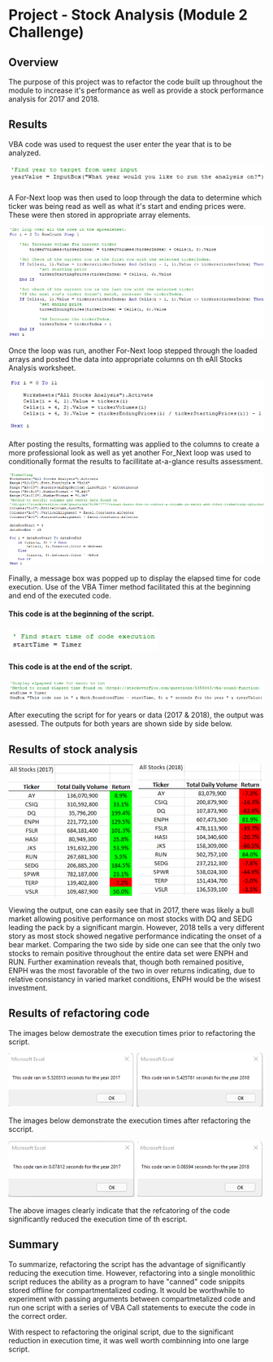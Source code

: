 
#  Project - Stock Analysis (Module 2 Challenge)

## Overview
The purpose of this project was to refactor the code built up throughout the module to increase it's performance as well as provide a stock performance analysis for 2017 and 2018.

## Results
VBA code was used to request the user enter the year that is to be analyzed.

![Image to show year request code](Resources/Code_Year_Request.png)

A For-Next loop was then used to loop through the data to determine which ticker was being read as well as what it's start and ending prices were. These were then stored in appropriate array elements.

![Image to show year request code](Resources/Code_For_Next_Data_Loop.png)

Once the loop was run, another For-Next loop stepped through the loaded arrays and posted the data into appropriate columns on th eAll Stocks Analysis worksheet.

![Image to show year request code](Resources/Code_To_Post_Results.png)

After posting the results, formatting was applied to the columns to create a more professional look as well as yet another For_Next loop was used to conditionally format the results to facillitate at-a-glance results assessment.

![Image to show year request code](Resources/Code_To_Format_Output.png)

Finally, a message box was popped up to display the elapsed time for code execution. Use of the VBA Timer method facilitated this at the beginning and end of the executed code.

#### This code is at the beginning of the script.
![Image to show year request code](Resources/Code_For_Execution_Timer_Begin.png)


#### This code is at the end of the script.
![Image to show year request code](Resources/Code_For_Execution_Timer_End.png)

After executing the script for for years or data (2017 & 2018), the output was asessed. The outputs for both years are shown side by side below.

## Results of stock analysis

![Image to show year request code](Resources/Stock_Results.png)

Viewing the output, one can easily see that in 2017, there was likely a bull market allowing positive performance on most stocks with DQ and SEDG leading the pack by a significant margin. However, 2018 tells a very different story as most stock showed negative performance indicating the onset of a bear market. Comparing the two side by side one can see that the only two stocks to remain positive throughout the entire data set were ENPH and RUN. Further examination reveals that, though both remained positive, ENPH was the most favorable of the two in over returns indicating, due to relative consistancy in varied market conditions, ENPH would be the wisest investment.

## Results of refactoring code
The images below demostrate the execution times prior to refactoring the script.

![Image to show year request code](Resources/VBA_Challenge_Before_Refactoring.png)

The images below demonstrate the execution times after refactoring the sccript.

![Image to show year request code](Resources/VBA_Challenge_After_Refactoring.png)

The above images clearly indicate that the refcatoring of the code significantly reduced the execution time of th escript. 

## Summary

To summarize, refactoring the script has the advantage of significantly reducing the execution time. However, refactoring into a single monolithic script reduces the ability as a program to have "canned" code snippits stored offline for compartmentalized coding. It would be worthwhile to experiment with passing arguments between compartmetalized code and run one script with a series of VBA Call statements to execute the code in the correct order.

With respect to refactoring the original script, due to the significant reduction in execution time, it was well worth combinning into one large script.


